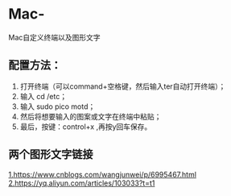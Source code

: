 # Mac-
Mac自定义终端以及图形文字

## 配置方法：
1. 打开终端（可以command+空格键，然后输入ter自动打开终端）；
2. 输入 cd /etc；
3. 输入 sudo pico motd；
4. 然后将想要输入的图案或文字在终端中粘贴；
5. 最后，按键：control+x ,再按y回车保存。

## 两个图形文字链接
[ 1.https://www.cnblogs.com/wangjunwei/p/6995467.html ]( https://www.cnblogs.com/wangjunwei/p/6995467.html )
[ 2.https://yq.aliyun.com/articles/103033?t=t1 ]( https://yq.aliyun.com/articles/103033?t=t1 )


